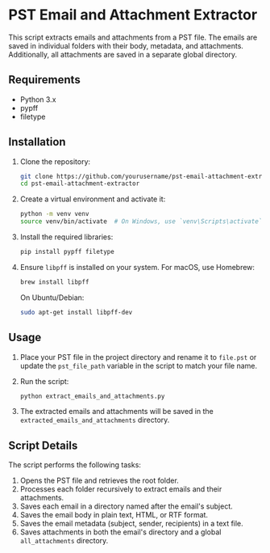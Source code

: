 # PST Email and Attachment Extractor

This script extracts emails and attachments from a PST file. The emails are saved in individual folders with their body, metadata, and attachments. Additionally, all attachments are saved in a separate global directory.

## Requirements

- Python 3.x
- pypff
- filetype

## Installation

1. Clone the repository:
    ```bash
    git clone https://github.com/yourusername/pst-email-attachment-extractor.git
    cd pst-email-attachment-extractor
    ```

2. Create a virtual environment and activate it:
    ```bash
    python -m venv venv
    source venv/bin/activate  # On Windows, use `venv\Scripts\activate`
    ```

3. Install the required libraries:
    ```bash
    pip install pypff filetype
    ```

4. Ensure `libpff` is installed on your system. For macOS, use Homebrew:
    ```bash
    brew install libpff
    ```

    On Ubuntu/Debian:
    ```bash
    sudo apt-get install libpff-dev
    ```

## Usage

1. Place your PST file in the project directory and rename it to `file.pst` or update the `pst_file_path` variable in the script to match your file name.

2. Run the script:
    ```bash
    python extract_emails_and_attachments.py
    ```

3. The extracted emails and attachments will be saved in the `extracted_emails_and_attachments` directory.

## Script Details

The script performs the following tasks:
1. Opens the PST file and retrieves the root folder.
2. Processes each folder recursively to extract emails and their attachments.
3. Saves each email in a directory named after the email's subject.
4. Saves the email body in plain text, HTML, or RTF format.
5. Saves the email metadata (subject, sender, recipients) in a text file.
6. Saves attachments in both the email's directory and a global `all_attachments` directory.
